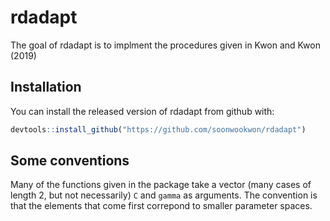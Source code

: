 # rdadapt

The goal of rdadapt is to implment the procedures given in Kwon and Kwon (2019)

## Installation

You can install the released version of rdadapt from github with:

``` r
devtools::install_github("https://github.com/soonwookwon/rdadapt")
```

## Some conventions

Many of the functions given in the package take a vector (many cases of length
2, but not necessarily) `C` and `gamma` as arguments. The convention is that the
elements that come first correpond to smaller parameter spaces.

